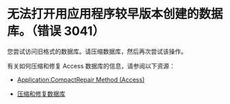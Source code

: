 
# 无法打开用应用程序较早版本创建的数据库。（错误 3041）

您尝试访问旧格式的数据库。请压缩数据库，然后再次尝试该操作。

有关如何压缩和修复 Access 数据库的信息，请参阅以下资源：

- [Application.CompactRepair Method (Access)](4820fd79-d907-21bc-0ad5-5fc096c1ef3b.md)
    
- [压缩和修复数据库](5ad4e6b1-abfd-3f89-5c80-9e41397a96e8.md)
    
